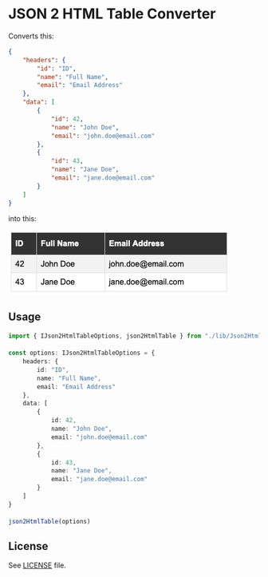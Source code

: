 # JSON 2 HTML Table Converter

Converts this:

```json
{
    "headers": {
        "id": "ID",
        "name": "Full Name",
        "email": "Email Address"
    },
    "data": [
        {
            "id": 42,
            "name": "John Doe",
            "email": "john.doe@email.com"
        },
        {
            "id": 43,
            "name": "Jane Doe",
            "email": "jane.doe@email.com"
        }
    ]
}
```

into this:

![Example table output](./assets/example_table_output.png)

## Usage

```typescript
import { IJson2HtmlTableOptions, json2HtmlTable } from "./lib/Json2HtmlTableConverter"

const options: IJson2HtmlTableOptions = {
    headers: {
        id: "ID",
        name: "Full Name",
        email: "Email Address"
    },
    data: [
        {
            id: 42,
            name: "John Doe",
            email: "john.doe@email.com"
        },
        {
            id: 43,
            name: "Jane Doe",
            email: "jane.doe@email.com"
        }
    ]
}

json2HtmlTable(options)
```

## License

See [LICENSE](./LICENSE) file.
